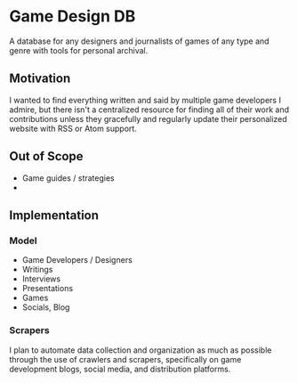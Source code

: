 # Game Design DB 
A database for any designers and journalists of games of any type and genre
with tools for personal archival.

## Motivation
I wanted to find everything written and said by multiple game developers I admire, but there isn't a centralized resource
for finding all of their work and contributions unless they gracefully and regularly update their personalized website with
RSS or Atom support.

## Out of Scope
- Game guides / strategies
- 

## Implementation

### Model
- Game Developers / Designers
- Writings
- Interviews
- Presentations
- Games
- Socials, Blog

### Scrapers
I plan to automate data collection and organization as much as possible through the use of
crawlers and scrapers, specifically on game development blogs, social media, and distribution
platforms.